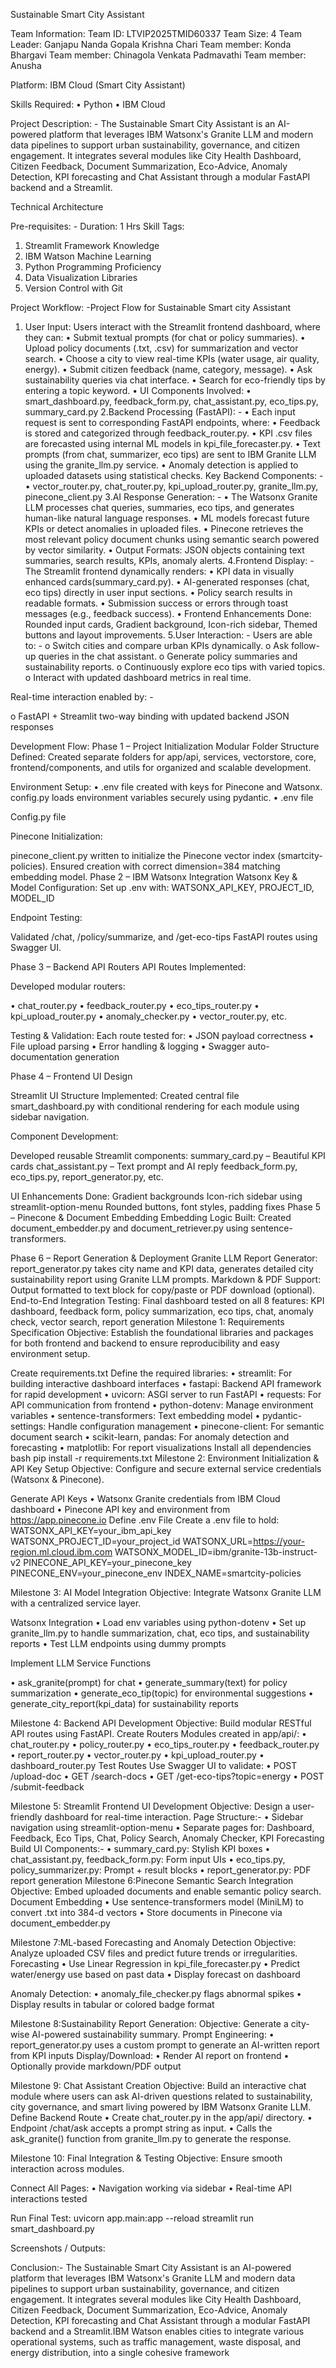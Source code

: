 Sustainable Smart City Assistant


Team Information:
Team ID: LTVIP2025TMID60337
Team Size: 4
Team Leader: Ganjapu Nanda Gopala Krishna Chari
Team member: Konda Bhargavi
Team member: Chinagola Venkata Padmavathi
Team member: Anusha 

Platform: IBM Cloud (Smart City Assistant)

Skills Required:
•	Python
•	IBM Cloud
 
Project Description: -
     The Sustainable Smart City Assistant is an AI-powered platform that leverages IBM Watsonx's Granite LLM and modern data pipelines to support urban sustainability, governance, and citizen engagement. It integrates several modules like City Health Dashboard, Citizen Feedback, Document Summarization, Eco-Advice, Anomaly Detection, KPI forecasting and Chat Assistant through a modular FastAPI backend and a Streamlit.

Technical Architecture




Pre-requisites: -
Duration: 1 Hrs
Skill Tags: 
1.	Streamlit Framework Knowledge
2.	IBM Watson Machine Learning
3.	Python Programming Proficiency
4.	Data Visualization Libraries
5.	Version Control with Git

Project Workflow: -Project Flow for Sustainable Smart city Assistant
1.	User Input:
Users interact with the Streamlit frontend dashboard, where they can:
•	Submit textual prompts (for chat or policy summaries).
•	Upload policy documents (.txt, .csv) for summarization and vector search.
•	Choose a city to view real-time KPIs (water usage, air quality, energy).
•	Submit citizen feedback (name, category, message).
•	Ask sustainability queries via chat interface.
•	Search for eco-friendly tips by entering a topic keyword.
•	UI Components Involved:
•	smart_dashboard.py, feedback_form.py, chat_assistant.py, eco_tips.py, summary_card.py
2.Backend Processing (FastAPI): -
•	Each input request is sent to corresponding FastAPI endpoints, where:
•	Feedback is stored and categorized through feedback_router.py.
•	KPI .csv files are forecasted using internal ML models in kpi_file_forecaster.py.
•	Text prompts (from chat, summarizer, eco tips) are sent to IBM Granite LLM using the granite_llm.py service.
•	Anomaly detection is applied to uploaded datasets using statistical checks.
Key Backend Components: -
•	vector_router.py, chat_router.py, kpi_upload_router.py, granite_llm.py, pinecone_client.py
3.AI Response Generation: -
•	The Watsonx Granite LLM processes chat queries, summaries, eco tips, and generates human-like natural language responses.
•	ML models forecast future KPIs or detect anomalies in uploaded files.
•	Pinecone retrieves the most relevant policy document chunks using semantic search powered by vector similarity.
•	Output Formats: JSON objects containing text summaries, search results, KPIs, anomaly alerts.
4.Frontend Display: -
           The Streamlit frontend dynamically renders:
•	KPI data in visually enhanced cards(summary_card.py).
•	AI-generated responses (chat, eco tips) directly in user input sections.
•	Policy search results in readable formats.
•	Submission success or errors through toast messages (e.g., feedback success).
•	Frontend Enhancements Done: Rounded input cards, Gradient background, Icon-rich sidebar, Themed buttons and layout improvements.
5.User Interaction: -
         Users are able to: -
o	Switch cities and compare urban KPIs dynamically.
o	Ask follow-up queries in the chat assistant.
o	Generate policy summaries and sustainability reports.
o	Continuously explore eco tips with varied topics.
o	Interact with updated dashboard metrics in real time.

Real-time interaction enabled by: -

o	FastAPI + Streamlit two-way binding with updated backend JSON responses


Development Flow:
Phase 1 – Project Initialization
Modular Folder Structure Defined: Created separate folders for app/api, services, vectorstore,
core, frontend/components, and utils for organized and scalable development.




Environment Setup:
•	.env file created with keys for Pinecone and Watsonx. config.py loads environment variables securely using pydantic.
•	.env file




Config.py file




Pinecone Initialization:

pinecone_client.py written to initialize the Pinecone vector index (smartcity-policies). Ensured creation with correct dimension=384 matching embedding model.
Phase 2 – IBM Watsonx Integration
Watsonx Key & Model Configuration: Set up .env with:
WATSONX_API_KEY, PROJECT_ID, MODEL_ID










Endpoint Testing:

Validated /chat, /policy/summarize, and /get-eco-tips FastAPI routes using Swagger UI.




Phase 3 – Backend API Routers API Routes Implemented:

Developed modular routers:

•	chat_router.py
•	feedback_router.py
•	eco_tips_router.py
•	kpi_upload_router.py
•	anomaly_checker.py
•	vector_router.py, etc.








Testing & Validation:
Each route tested for:
•	JSON payload correctness
•	File upload parsing
•	Error handling & logging
•	Swagger auto-documentation generation






Phase 4 – Frontend UI Design

Streamlit UI Structure Implemented:
Created central file smart_dashboard.py with conditional rendering for each module using sidebar navigation.









Component Development:

Developed reusable Streamlit components: summary_card.py – Beautiful KPI cards chat_assistant.py – Text prompt and AI reply feedback_form.py, eco_tips.py, report_generator.py, etc.




UI Enhancements Done:
Gradient backgrounds
Icon-rich sidebar using streamlit-option-menu Rounded buttons, font styles, padding fixes
Phase 5 – Pinecone & Document Embedding
Embedding Logic Built:
Created document_embedder.py and document_retriever.py using sentence-transformers.


Phase 6 – Report Generation & Deployment
Granite LLM Report Generator:
report_generator.py takes city name and KPI data, generates detailed city sustainability report using Granite LLM prompts.
Markdown & PDF Support:
Output formatted to text block for copy/paste or PDF download (optional).
End-to-End Integration Testing:
Final dashboard tested on all 8 features: KPI dashboard, feedback form, policy summarization, eco tips, chat, anomaly check, vector search, report generation
Milestone 1: Requirements Specification
Objective: Establish the foundational libraries and packages for both frontend and backend to ensure reproducibility and easy environment setup.

Create requirements.txt
Define the required libraries:
•	streamlit: For building interactive dashboard interfaces
•	fastapi: Backend API framework for rapid development
•	uvicorn: ASGI server to run FastAPI
•	requests: For API communication from frontend
•	python-dotenv: Manage environment variables
•	sentence-transformers: Text embedding model
•	pydantic-settings: Handle configuration management
•	pinecone-client: For semantic document search
•	scikit-learn, pandas: For anomaly detection and forecasting
•	matplotlib: For report visualizations
Install all dependencies
bash
pip install -r requirements.txt
Milestone 2: Environment Initialization & API Key Setup
Objective: Configure and secure external service credentials (Watsonx & Pinecone).

Generate API Keys
•	Watsonx Granite credentials from IBM Cloud dashboard
•	Pinecone API key and environment from https://app.pinecone.io
Define .env File
Create a .env file to hold: WATSONX_API_KEY=your_ibm_api_key WATSONX_PROJECT_ID=your_project_id WATSONX_URL=https://your-region.ml.cloud.ibm.com WATSONX_MODEL_ID=ibm/granite-13b-instruct-v2 PINECONE_API_KEY=your_pinecone_key PINECONE_ENV=your_pinecone_env INDEX_NAME=smartcity-policies



Milestone 3: AI Model Integration
Objective: Integrate Watsonx Granite LLM with a centralized service layer.

Watsonx Integration
•	Load env variables using python-dotenv
•	Set up granite_llm.py to handle summarization, chat, eco tips, and sustainability reports
•	Test LLM endpoints using dummy prompts







Implement LLM Service Functions

•	ask_granite(prompt) for chat
•	generate_summary(text) for policy summarization
•	generate_eco_tip(topic) for environmental suggestions
•	generate_city_report(kpi_data) for sustainability reports









Milestone 4: Backend API Development
Objective: Build modular RESTful API routes using FastAPI.
Create Routers
Modules created in app/api/:
•	chat_router.py
•	policy_router.py
•	eco_tips_router.py
•	feedback_router.py
•	report_router.py
•	vector_router.py
•	kpi_upload_router.py
•	dashboard_router.py
Test Routes
Use Swagger UI to validate:
•	POST /upload-doc
•	GET /search-docs
•	GET /get-eco-tips?topic=energy
•	POST /submit-feedback


Milestone 5: Streamlit Frontend UI Development
Objective: Design a user-friendly dashboard for real-time interaction.
Page Structure:-
•	Sidebar navigation using streamlit-option-menu
•	Separate pages for: Dashboard, Feedback, Eco Tips, Chat, Policy Search, Anomaly Checker, KPI Forecasting
Build UI Components:-
•	summary_card.py: Stylish KPI boxes
•	chat_assistant.py, feedback_form.py: Form input UIs
•	eco_tips.py, policy_summarizer.py: Prompt + result blocks
•	report_generator.py: PDF report generation
Milestone 6:Pinecone Semantic Search Integration
Objective: Embed uploaded documents and enable semantic policy search.
Document Embedding
•	Use sentence-transformers model (MiniLM) to convert .txt into 384-d vectors
•	Store documents in Pinecone via document_embedder.py


Milestone 7:ML-based Forecasting and Anomaly Detection
Objective: Analyze uploaded CSV files and predict future trends or irregularities.
Forecasting
•	Use Linear Regression in kpi_file_forecaster.py
•	Predict water/energy use based on past data
•	Display forecast on dashboard


Anomaly Detection:
•	anomaly_file_checker.py flags abnormal spikes
•	Display results in tabular or colored badge format




Milestone 8:Sustainability Report Generation:
Objective: Generate a city-wise AI-powered sustainability summary.
Prompt Engineering:
•	report_generator.py uses a custom prompt to generate an AI-written report from KPI inputs
 Display/Download:
•	Render AI report on frontend
•	Optionally provide markdown/PDF output



Milestone 9: Chat Assistant Creation
Objective: Build an interactive chat module where users can ask AI-driven questions related to sustainability, city governance, and smart living powered by IBM Watsonx Granite LLM.
Define Backend Route
•	Create chat_router.py in the app/api/ directory.
•	Endpoint /chat/ask accepts a prompt string as input.
•	Calls the ask_granite() function from granite_llm.py to generate the response.

 

Milestone 10: Final Integration & Testing
Objective: Ensure smooth interaction across modules.

Connect All Pages:
•	Navigation working via sidebar
•	Real-time API interactions tested

Run Final Test:
uvicorn app.main:app --reload streamlit run smart_dashboard.py


Screenshots / Outputs:



















Conclusion:-
The Sustainable Smart City Assistant is an AI-powered platform that leverages IBM Watsonx's Granite LLM and modern data pipelines to support urban sustainability, governance, and citizen engagement. It integrates several modules like City Health Dashboard, Citizen Feedback, Document Summarization, Eco-Advice, Anomaly Detection, KPI forecasting and Chat Assistant through a modular FastAPI backend and a Streamlit.IBM Watson enables cities to integrate various operational systems, such as traffic management, waste disposal, and energy distribution, into a single cohesive framework
